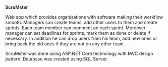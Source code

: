 **ScruMster**

Web app which provides organisations with software making their workflow smooth. Managers can create teams, add other users to them and create sprints. Each team member can comment on each sprint. Moreover manager can set deadlines for sprints, mark them as done or delete if necessary. In addition he can drop users from his team, add new ones or bring back the old ones if they are not on any other team.

ScruMster was done using ASP.NET Core technology with MVC design pattern. Database was created using SQL Server.

